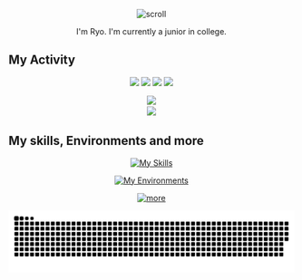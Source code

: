 <div align="center">
  
  ![scroll](https://typograssy.deno.dev/api?text=Hello%20World!!%20&bg=0d1116&l0=151b23&frame=ffffff&speed=100&comment=)
  
  I'm Ryo. I'm currently a junior in college.
</div>


## My Activity

<div align="center">
  
  ![](http://github-profile-summary-cards.vercel.app/api/cards/profile-details?username=ryonakagawa-1012&theme=discord_old_blurple)
  ![](http://github-profile-summary-cards.vercel.app/api/cards/most-commit-language?username=ryonakagawa-1012&theme=discord_old_blurple)
  ![](http://github-profile-summary-cards.vercel.app/api/cards/stats?username=ryonakagawa-1012&theme=discord_old_blurple)
  ![](http://github-profile-summary-cards.vercel.app/api/cards/productive-time?username=ryonakagawa-1012&theme=discord_old_blurple&utcOffset=8)
  
</div>

<div align="center">
  <a href="https://atcoder.jp/users/Xx_RYO_xX?contestType=algo">
    <img
      src="https://badgen.org/img/atcoder/Xx_RYO_xX/rating/algorithm?style=plastic"
      style="width:auto; height:50px;"
    />
  </a>
</div>

<div align="center">
  <a href="https://atcoder.jp/users/Xx_RYO_xX?contestType=heuristic">
    <img
      src="https://badgen.org/img/atcoder/Xx_RYO_xX/rating/heuristic?style=plastic"
      style="width:auto; height:50px;"
    />
  </a>
</div>

## My skills, Environments and more
<div align="center">
  
  [![My Skills](https://skillicons.dev/icons?i=c,python,java,html,css,javascript,md)](https://skillicons.dev)  
  
  [![My Environments](https://skillicons.dev/icons?i=git,github,docker,vscode,pycharm,idea,webstorm,matlab)](https://skillicons.dev)
  
  [![more](https://skillicons.dev/icons?i=discord,instagram,twitter,gmail)](https://skillicons.dev)
  
</div>

<picture>
  <source media="(prefers-color-scheme: dark)" srcset="https://raw.githubusercontent.com/obregonia1/obregonia1/master/img/snake-dark.svg">
  <source media="(prefers-color-scheme: light)" srcset="https://raw.githubusercontent.com/obregonia1/obregonia1/master/img/snake.svg">
  <img alt="github contribution grid snake animation" src="https://raw.githubusercontent.com/obregonia1/obregonia1/master/img/snake.svg">
</picture>
